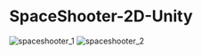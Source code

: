# SpaceShooter-2D-Unity

![spaceshooter_1](https://user-images.githubusercontent.com/12999622/39645075-03fcedb8-4fcf-11e8-9fe1-e399cd598d9c.png)
![spaceshooter_2](https://user-images.githubusercontent.com/12999622/39645076-0416e006-4fcf-11e8-9cd6-ab61818c3b2b.png)

